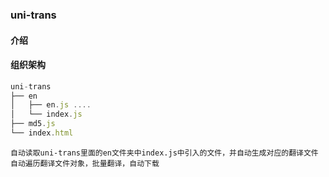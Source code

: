 ### uni-trans

#### 介绍
#### 组织架构

```javaScript
uni-trans
├── en
│   ├── en.js ....
│   └── index.js
├── md5.js
└── index.html
```

```
自动读取uni-trans里面的en文件夹中index.js中引入的文件，并自动生成对应的翻译文件
自动遍历翻译文件对象，批量翻译，自动下载
```